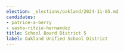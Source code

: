 ```yaml
---
election: _elections/oakland/2024-11-05.md
candidates:
- patrice-a-berry
- sasha-ritzie-hernandez
title: School Board District 5
label: Oakland Unified School District
---
```

